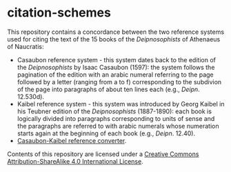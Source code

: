 # citation-schemes

This repository contains a concordance between the two reference systems used for citing the text of the 15 books of the *Deipnosophists* of Athenaeus of Naucratis:

* Casaubon reference system - this system dates back to the edition of the *Deipnosophists* by Isaac Casaubon (1597): the system follows the pagination of the edition with an arabic numeral referring to the page followed by a letter (ranging from a to f) corresponding to the subdivion of the page into paragraphs of about ten lines each (e.g., *Deipn*. 12.530d).
* Kaibel reference system - this system was introduced by Georg Kaibel in his Teubner edition of the *Deipnosophists* (1887-1890): each book is logically divided into paragraphs corresponding to units of sense and the paragraphs are referred to with arabic numerals whose numeration starts again at the beginning of each book (e.g., *Deipn*. 12.40).
* [Casaubon-Kaibel reference converter](http://www.digitalathenaeus.org).

Contents of this repository are licensed under a [Creative Commons Attribution-ShareAlike 4.0 International License](http://creativecommons.org/licenses/by-sa/4.0/).
